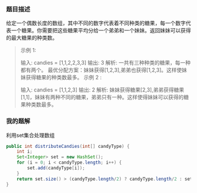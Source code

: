 ### 题目描述

给定一个偶数长度的数组，其中不同的数字代表着不同种类的糖果，每一个数字代表一个糖果。你需要把这些糖果平均分给一个弟弟和一个妹妹。返回妹妹可以获得的最大糖果的种类数。

>示例 1:
>
>输入: candies = [1,1,2,2,3,3]
>输出: 3
>解析: 一共有三种种类的糖果，每一种都有两个。
>     最优分配方案：妹妹获得[1,2,3],弟弟也获得[1,2,3]。这样使妹妹获得糖果的种类数最多。
>示例 2 :
>
>输入: candies = [1,1,2,3]
>输出: 2
>解析: 妹妹获得糖果[2,3],弟弟获得糖果[1,1]，妹妹有两种不同的糖果，弟弟只有一种。这样使得妹妹可以获得的糖果种类数最多。



### 我的题解

利用set集合处理数组

~~~ java
public int distributeCandies(int[] candyType) {
    int i;
    Set<Integer> set = new HashSet();
    for (i = 0; i < candyType.length; i++) {
        set.add(candyType[i]);
    }
    return set.size() > (candyType.length/2) ? candyType.length/2 : set.size();
}
~~~

